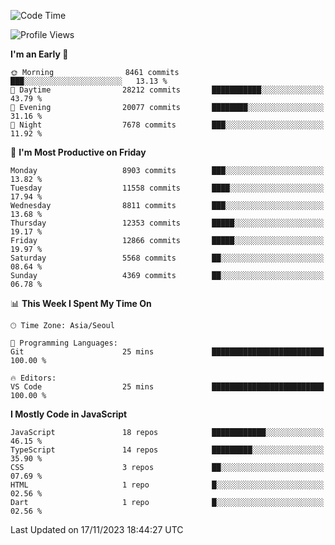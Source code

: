 <!--START_SECTION:waka-->
![Code Time](http://img.shields.io/badge/Code%20Time-5%2C379%20hrs%2016%20mins-blue)

![Profile Views](http://img.shields.io/badge/Profile%20Views-1-blue)

**I'm an Early 🐤** 

```text
🌞 Morning                8461 commits        ███░░░░░░░░░░░░░░░░░░░░░░   13.13 % 
🌆 Daytime                28212 commits       ███████████░░░░░░░░░░░░░░   43.79 % 
🌃 Evening                20077 commits       ████████░░░░░░░░░░░░░░░░░   31.16 % 
🌙 Night                  7678 commits        ███░░░░░░░░░░░░░░░░░░░░░░   11.92 % 
```
📅 **I'm Most Productive on Friday** 

```text
Monday                   8903 commits        ███░░░░░░░░░░░░░░░░░░░░░░   13.82 % 
Tuesday                  11558 commits       ████░░░░░░░░░░░░░░░░░░░░░   17.94 % 
Wednesday                8811 commits        ███░░░░░░░░░░░░░░░░░░░░░░   13.68 % 
Thursday                 12353 commits       █████░░░░░░░░░░░░░░░░░░░░   19.17 % 
Friday                   12866 commits       █████░░░░░░░░░░░░░░░░░░░░   19.97 % 
Saturday                 5568 commits        ██░░░░░░░░░░░░░░░░░░░░░░░   08.64 % 
Sunday                   4369 commits        ██░░░░░░░░░░░░░░░░░░░░░░░   06.78 % 
```


📊 **This Week I Spent My Time On** 

```text
🕑︎ Time Zone: Asia/Seoul

💬 Programming Languages: 
Git                      25 mins             █████████████████████████   100.00 % 

🔥 Editors: 
VS Code                  25 mins             █████████████████████████   100.00 % 
```

**I Mostly Code in JavaScript** 

```text
JavaScript               18 repos            ████████████░░░░░░░░░░░░░   46.15 % 
TypeScript               14 repos            █████████░░░░░░░░░░░░░░░░   35.90 % 
CSS                      3 repos             ██░░░░░░░░░░░░░░░░░░░░░░░   07.69 % 
HTML                     1 repo              █░░░░░░░░░░░░░░░░░░░░░░░░   02.56 % 
Dart                     1 repo              █░░░░░░░░░░░░░░░░░░░░░░░░   02.56 % 
```




 Last Updated on 17/11/2023 18:44:27 UTC
<!--END_SECTION:waka-->
